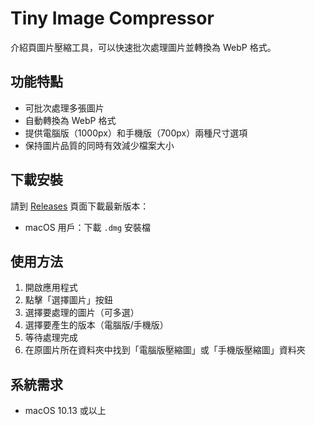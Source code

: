 # Tiny Image Compressor

介紹頁圖片壓縮工具，可以快速批次處理圖片並轉換為 WebP 格式。

## 功能特點

- 可批次處理多張圖片
- 自動轉換為 WebP 格式
- 提供電腦版（1000px）和手機版（700px）兩種尺寸選項
- 保持圖片品質的同時有效減少檔案大小

## 下載安裝

請到 [Releases](../../releases) 頁面下載最新版本：

- macOS 用戶：下載 `.dmg` 安裝檔

## 使用方法

1. 開啟應用程式
2. 點擊「選擇圖片」按鈕
3. 選擇要處理的圖片（可多選）
4. 選擇要產生的版本（電腦版/手機版）
5. 等待處理完成
6. 在原圖片所在資料夾中找到「電腦版壓縮圖」或「手機版壓縮圖」資料夾

## 系統需求

- macOS 10.13 或以上
